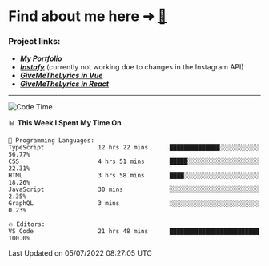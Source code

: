 # Find about me here ➜ [🧑](https://pauabella.dev)

### Project links:
- ***[My Portfolio](https://pauabella.dev)***
- ***[Instafy](https://instafy.me)*** (currently not working due to changes in the Instagram API)
- ***[GiveMeTheLyrics in Vue](https://lyrics.pauabella.dev)***
- ***[GiveMeTheLyrics in React](https://pauabella.dev/GiveMeTheLyrics)***

---
<!--START_SECTION:waka-->
![Code Time](http://img.shields.io/badge/Code%20Time-1%2C232%20hrs%204%20mins-blue)

📊 **This Week I Spent My Time On** 

```text
💬 Programming Languages: 
TypeScript               12 hrs 22 mins      ██████████████░░░░░░░░░░░   56.77% 
CSS                      4 hrs 51 mins       █████░░░░░░░░░░░░░░░░░░░░   22.31% 
HTML                     3 hrs 58 mins       ████░░░░░░░░░░░░░░░░░░░░░   18.26% 
JavaScript               30 mins             ░░░░░░░░░░░░░░░░░░░░░░░░░   2.35% 
GraphQL                  3 mins              ░░░░░░░░░░░░░░░░░░░░░░░░░   0.23%

🔥 Editors: 
VS Code                  21 hrs 48 mins      █████████████████████████   100.0%

```


 Last Updated on 05/07/2022 08:27:05 UTC
<!--END_SECTION:waka-->
